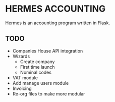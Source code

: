 # HERMES ACCOUNTING

Hermes is an accounting program written in Flask.

## TODO
 - Companies House API integration
 - Wizards
   - Create company
   - First time launch
   - Nominal codes
 - VAT module
 - Add manage users module
 - Invoicing
 - Re-org files to make more modular
